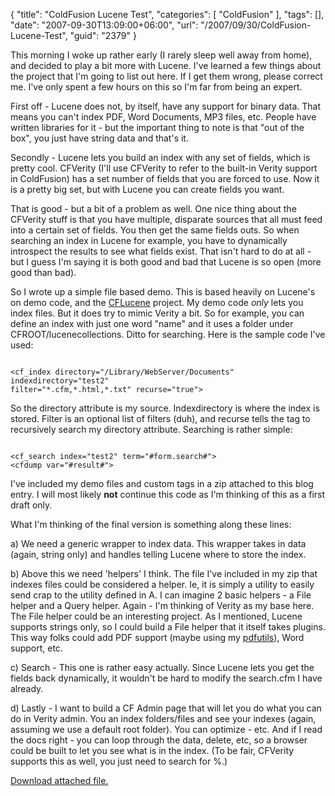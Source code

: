 {
	"title": "ColdFusion Lucene Test",
	"categories": [
		"ColdFusion"
	],
	"tags": [],
	"date": "2007-09-30T13:09:00+06:00",
	"url": "/2007/09/30/ColdFusion-Lucene-Test",
	"guid": "2379"
}

This morning I woke up rather early (I rarely sleep well away from home), and decided to play a bit more with Lucene. I've learned a few things about the project that I'm going to list out here. If I get them wrong, please correct me. I've only spent a few hours on this so I'm far from being an expert.
<!--more-->
First off - Lucene does not, by itself, have any support for binary data. That means you can't index PDF, Word Documents, MP3 files, etc. People have written libraries for it - but the important thing to note is that "out of the box", you just have string data and that's it. 

Secondly - Lucene lets you build an index with any set of fields, which is pretty cool. CFVerity (I'll use CFVerity to refer to the built-in Verity support in ColdFusion) has a set number of fields that you are forced to use. Now it is a pretty big set, but with Lucene you can create fields you want.

That is good - but a bit of a problem as well. One nice thing about the CFVerity stuff is that you have multiple, disparate sources that all must feed into a certain set of fields. You then get the same fields outs. So when searching an index in Lucene for example, you have to dynamically introspect the results to see what fields exist. That isn't hard to do at all - but I guess I'm saying it is both good and bad that Lucene is so open (more good than bad).

So I wrote up a simple file based demo. This is based heavily on Lucene's on demo code, and the <a href="http://www.cflucene.org/cflucene/index.cfm?event=showHome">CFLucene</a> project. My demo code <i>only</i> lets you index files. But it does try to mimic Verity a bit. So for example, you can define an index with just one word "name" and it uses a folder under CFROOT/lucenecollections. Ditto for searching. Here is the sample code I've used:

<code>
&lt;cf_index directory="/Library/WebServer/Documents" indexdirectory="test2"
filter="*.cfm,*.html,*.txt" recurse="true"&gt;
</code>

So the directory attribute is my source. Indexdirectory is where the index is stored. Filter is an optional list of filters (duh), and recurse tells the tag to recursively search my directory attribute. Searching is rather simple:

<code>
&lt;cf_search index="test2" term="#form.search#"&gt;
&lt;cfdump var="#result#"&gt;
</code>

I've included my demo files and custom tags in a zip attached to this blog entry. I will most likely <b>not</b> continue this code as I'm thinking of this as a first draft only. 

What I'm thinking of the final version is something along these lines:

a) We need a generic wrapper to index data. This wrapper takes in data (again, string only) and handles telling Lucene where to store the index.

b) Above this we need 'helpers' I think. The file I've included in my zip that indexes files could be considered a helper. Ie, it is simply a utility to easily send crap to the utility defined in A. I can imagine 2 basic helpers - a File helper and a Query helper. Again - I'm thinking of Verity as my base here. The File helper could be an interesting project. As I mentioned, Lucene supports strings only, so I could build a File helper that it itself takes plugins. This way folks could add PDF support (maybe using my <a href="http://pdfutils.riaforge.org/">pdfutils</a>), Word support, etc.

c) Search - This one is rather easy actually. Since Lucene lets you get the fields back dynamically, it wouldn't be hard to modify the search.cfm I have already.

d) Lastly - I want to build a CF Admin page that will let you do what you can do in Verity admin. You an index folders/files and see your indexes (again, assuming we use a default root folder). You can optimize - etc. And if I read the docs right - you can loop through the data, delete, etc, so a browser could be built to let you see what is in the index. (To be fair, CFVerity supports this as well, you just need to search for %.)<p><a href='enclosures/D%3A%5Chosts%5Cwww%2Ecoldfusionjedi%2Ecom%5Cenclosures%2FArchive10%2Ezip'>Download attached file.</a></p>